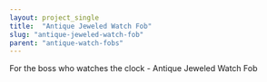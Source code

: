```yaml
---
layout: project_single
title:  "Antique Jeweled Watch Fob"
slug: "antique-jeweled-watch-fob"
parent: "antique-watch-fobs"
---
```

For the boss who watches the clock - Antique Jeweled Watch Fob